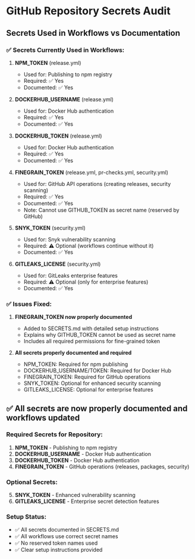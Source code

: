 # GitHub Repository Secrets Audit

## Secrets Used in Workflows vs Documentation

### ✅ Secrets Currently Used in Workflows:

1. **NPM_TOKEN** (release.yml)
   - Used for: Publishing to npm registry
   - Required: ✅ Yes
   - Documented: ✅ Yes

2. **DOCKERHUB_USERNAME** (release.yml)
   - Used for: Docker Hub authentication
   - Required: ✅ Yes
   - Documented: ✅ Yes

3. **DOCKERHUB_TOKEN** (release.yml)
   - Used for: Docker Hub authentication
   - Required: ✅ Yes
   - Documented: ✅ Yes

4. **FINEGRAIN_TOKEN** (release.yml, pr-checks.yml, security.yml)
   - Used for: GitHub API operations (creating releases, security scanning)
   - Required: ✅ Yes
   - Documented: ✅ Yes
   - Note: Cannot use GITHUB_TOKEN as secret name (reserved by GitHub)

5. **SNYK_TOKEN** (security.yml)
   - Used for: Snyk vulnerability scanning
   - Required: ⚠️ Optional (workflows continue without it)
   - Documented: ✅ Yes

6. **GITLEAKS_LICENSE** (security.yml)
   - Used for: GitLeaks enterprise features
   - Required: ⚠️ Optional (only for enterprise features)
   - Documented: ✅ Yes

### ✅ Issues Fixed:

1. **FINEGRAIN_TOKEN now properly documented**
   - Added to SECRETS.md with detailed setup instructions
   - Explains why GITHUB_TOKEN cannot be used as secret name
   - Includes all required permissions for fine-grained token

2. **All secrets properly documented and required**
   - NPM_TOKEN: Required for npm publishing
   - DOCKERHUB_USERNAME/TOKEN: Required for Docker Hub
   - FINEGRAIN_TOKEN: Required for GitHub operations
   - SNYK_TOKEN: Optional for enhanced security scanning
   - GITLEAKS_LICENSE: Optional for enterprise features

## ✅ All secrets are now properly documented and workflows updated

### Required Secrets for Repository:

1. **NPM_TOKEN** - Publishing to npm registry
2. **DOCKERHUB_USERNAME** - Docker Hub authentication  
3. **DOCKERHUB_TOKEN** - Docker Hub authentication
4. **FINEGRAIN_TOKEN** - GitHub operations (releases, packages, security)

### Optional Secrets:
5. **SNYK_TOKEN** - Enhanced vulnerability scanning
6. **GITLEAKS_LICENSE** - Enterprise secret detection features

### Setup Status:
- ✅ All secrets documented in SECRETS.md
- ✅ All workflows use correct secret names
- ✅ No reserved token names used
- ✅ Clear setup instructions provided

